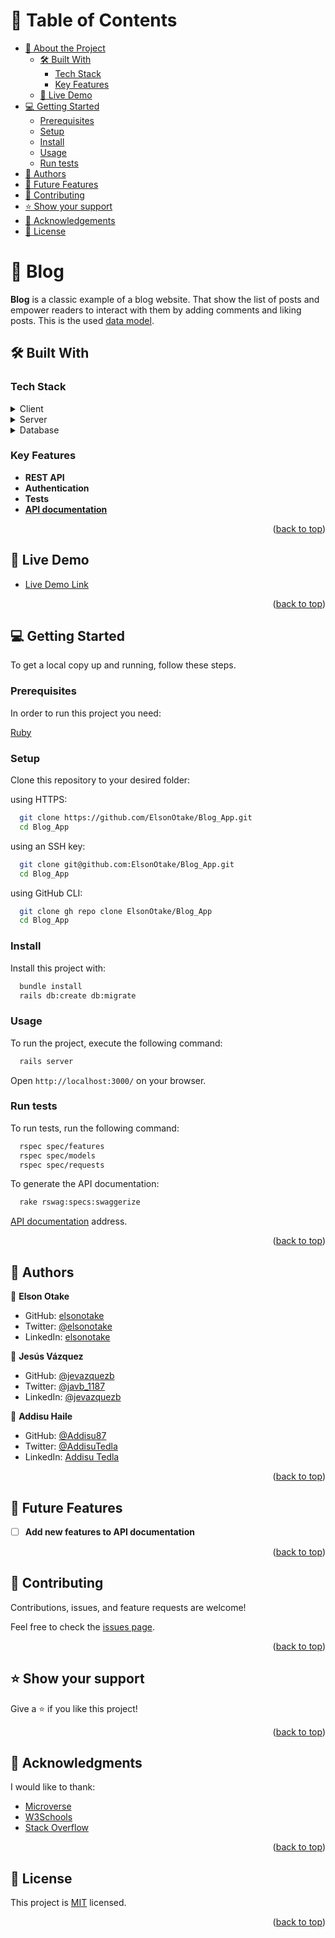 <a name="readme-top"></a>

<!-- TABLE OF CONTENTS -->

# 📗 Table of Contents

- [📖 About the Project](#about-project)
  - [🛠 Built With](#built-with)
    - [Tech Stack](#tech-stack)
    - [Key Features](#key-features)
  - [🚀 Live Demo](#live-demo)
- [💻 Getting Started](#getting-started)
  - [Prerequisites](#prerequisites)
  - [Setup](#setup)
  - [Install](#install)
  - [Usage](#usage)
  - [Run tests](#run-tests)
- [👥 Authors](#authors)
- [🔭 Future Features](#future-features)
- [🤝 Contributing](#contributing)
- [⭐️ Show your support](#support)
- [🙏 Acknowledgements](#acknowledgements)
- [📝 License](#license)

<!-- PROJECT DESCRIPTION -->

# 📖 Blog <a name="about-project"></a>

**Blog** is a classic example of a blog website. That show the list of posts and empower readers to interact with them by adding comments and liking posts. This is the used [data model](./lib/assets/blog_app_erd.png).


## 🛠 Built With <a name="built-with"></a>

### Tech Stack <a name="tech-stack"></a>

<details>
  <summary>Client</summary>
  <ul>
    <li><a href="https://rubyonrails.org/">Ruby on Rails</a></li>
  </ul>
</details>

<details>
  <summary>Server</summary>
  <ul>
    <li><a href="https://rubygems.org/gems/devise/">Devise</a></li>
    <li><a href="https://jwt.io/">JWT</a></li>
    <li><a href="https://github.com/CanCanCommunity/cancancan">Cancancan</a></li>
    <li><a href="https://github.com/flyerhzm/bullet">Bullet</a></li>
    <li><a href="https://github.com/rspec/rspec-rails">RSpec Rails</a></li>
    <li><a href="https://github.com/teamcapybara/capybara">Capybara</a></li>
    <li><a href="https://github.com/thoughtbot/factory_bot">Factory Bot</a></li>
    <li><a href="https://github.com/rubocop/rubocop">Rubocop</a></li>
  </ul>
</details>

<details>
<summary>Database</summary>
  <ul>
    <li><a href="https://www.postgresql.org/">PostgreSQL</a></li>
  </ul>
</details>

<!-- Features -->

### Key Features <a name="key-features"></a>

- **REST API**
- **Authentication**
- **Tests**
- **[API documentation](https://swagger.io/solutions/api-documentation/)**

<p align="right">(<a href="#readme-top">back to top</a>)</p>

<!-- LIVE DEMO -->

## 🚀 Live Demo <a name="live-demo"></a>

- [Live Demo Link](https://elsonotake-blog.onrender.com/)

<p align="right">(<a href="#readme-top">back to top</a>)</p>

<!-- GETTING STARTED -->

## 💻 Getting Started <a name="getting-started"></a>

To get a local copy up and running, follow these steps.

### Prerequisites

In order to run this project you need:

[Ruby](https://www.ruby-lang.org/en/)

### Setup

Clone this repository to your desired folder:

using HTTPS:
```sh
  git clone https://github.com/ElsonOtake/Blog_App.git
  cd Blog_App
```

using an SSH key:
```sh
  git clone git@github.com:ElsonOtake/Blog_App.git
  cd Blog_App
```

using GitHub CLI:
```sh
  git clone gh repo clone ElsonOtake/Blog_App
  cd Blog_App
```

### Install

Install this project with:
```sh
  bundle install
  rails db:create db:migrate
```

### Usage

To run the project, execute the following command:

```sh
  rails server
```
Open `http://localhost:3000/` on your browser.

### Run tests

To run tests, run the following command:

```sh
  rspec spec/features
  rspec spec/models
  rspec spec/requests
```

To generate the API documentation:
```sh
  rake rswag:specs:swaggerize
```
[API documentation](http://localhost:3000/api-docs/index.html) address.

<p align="right">(<a href="#readme-top">back to top</a>)</p>

<!-- AUTHORS -->

## 👥 Authors <a name="authors"></a>

👤 **Elson Otake**

- GitHub: [elsonotake](https://github.com/elsonotake)
- Twitter: [@elsonotake](https://twitter.com/elsonotake)
- LinkedIn: [elsonotake](https://linkedin.com/in/elsonotake)

👤 **Jesús Vázquez**

- GitHub: [@jevazquezb](https://github.com/jevazquezb)
- Twitter: [@javb_1187](https://twitter.com/javb_1187)
- LinkedIn: [@jevazquezb](https://www.linkedin.com/in/jevazquezb)

👤 **Addisu Haile**

- GitHub: [@Addisu87](https://github.com/Addisu87)
- Twitter: [@AddisuTedla](https://twitter.com/AddisuTedla)
- LinkedIn: [Addisu Tedla](www.linkedin.com/in/addisu-tedla/)

<p align="right">(<a href="#readme-top">back to top</a>)</p>

<!-- FUTURE FEATURES -->

## 🔭 Future Features <a name="future-features"></a>

- [ ] **Add new features to API documentation**

<p align="right">(<a href="#readme-top">back to top</a>)</p>

<!-- CONTRIBUTING -->

## 🤝 Contributing <a name="contributing"></a>

Contributions, issues, and feature requests are welcome!

Feel free to check the [issues page](../../issues/).

<p align="right">(<a href="#readme-top">back to top</a>)</p>

<!-- SUPPORT -->

## ⭐️ Show your support <a name="support"></a>

Give a ⭐️ if you like this project!

<p align="right">(<a href="#readme-top">back to top</a>)</p>

<!-- ACKNOWLEDGEMENTS -->

## 🙏 Acknowledgments <a name="acknowledgements"></a>

I would like to thank:

- [Microverse](https://www.microverse.org/)
- [W3Schools](https://www.w3schools.com/)
- [Stack Overflow](https://stackoverflow.com/)

<p align="right">(<a href="#readme-top">back to top</a>)</p>

<!-- LICENSE -->

## 📝 License <a name="license"></a>

This project is [MIT](./MIT.md) licensed.

<p align="right">(<a href="#readme-top">back to top</a>)</p>
